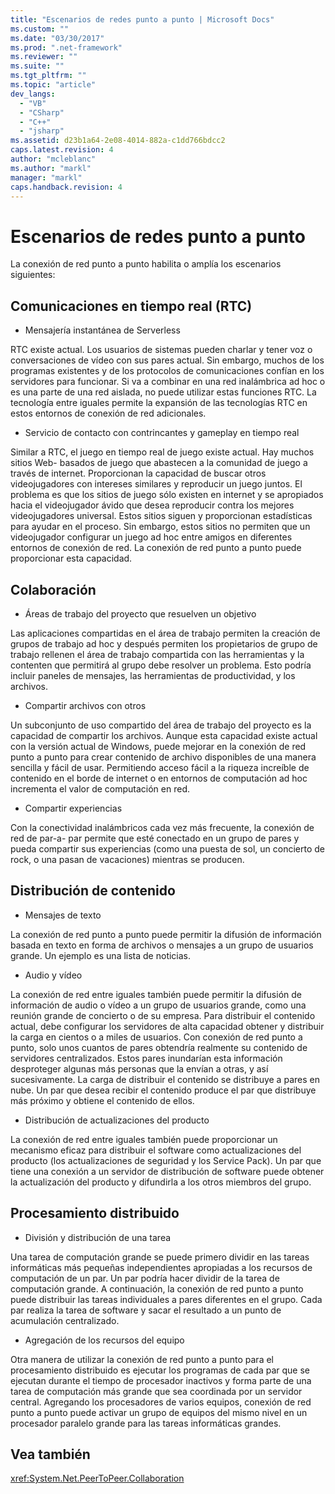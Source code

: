 ```yaml
---
title: "Escenarios de redes punto a punto | Microsoft Docs"
ms.custom: ""
ms.date: "03/30/2017"
ms.prod: ".net-framework"
ms.reviewer: ""
ms.suite: ""
ms.tgt_pltfrm: ""
ms.topic: "article"
dev_langs: 
  - "VB"
  - "CSharp"
  - "C++"
  - "jsharp"
ms.assetid: d23b1a64-2e08-4014-882a-c1dd766bdcc2
caps.latest.revision: 4
author: "mcleblanc"
ms.author: "markl"
manager: "markl"
caps.handback.revision: 4
---
```

# Escenarios de redes punto a punto
La conexión de red punto a punto habilita o amplía los escenarios siguientes:  
  
## Comunicaciones en tiempo real \(RTC\)  
  
-   Mensajería instantánea de Serverless  
  
 RTC existe actual.  Los usuarios de sistemas pueden charlar y tener voz o conversaciones de vídeo con sus pares actual.  Sin embargo, muchos de los programas existentes y de los protocolos de comunicaciones confían en los servidores para funcionar.  Si va a combinar en una red inalámbrica ad hoc o es una parte de una red aislada, no puede utilizar estas funciones RTC.  La tecnología entre iguales permite la expansión de las tecnologías RTC en estos entornos de conexión de red adicionales.  
  
-   Servicio de contacto con contrincantes y gameplay en tiempo real  
  
 Similar a RTC, el juego en tiempo real de juego existe actual.  Hay muchos sitios Web\- basados de juego que abastecen a la comunidad de juego a través de internet.  Proporcionan la capacidad de buscar otros videojugadores con intereses similares y reproducir un juego juntos.  El problema es que los sitios de juego sólo existen en internet y se apropiados hacia el videojugador ávido que desea reproducir contra los mejores videojugadores universal.  Estos sitios siguen y proporcionan estadísticas para ayudar en el proceso.  Sin embargo, estos sitios no permiten que un videojugador configurar un juego ad hoc entre amigos en diferentes entornos de conexión de red.  La conexión de red punto a punto puede proporcionar esta capacidad.  
  
## Colaboración  
  
-   Áreas de trabajo del proyecto que resuelven un objetivo  
  
 Las aplicaciones compartidas en el área de trabajo permiten la creación de grupos de trabajo ad hoc y después permiten los propietarios de grupo de trabajo rellenen el área de trabajo compartida con las herramientas y la contenten que permitirá al grupo debe resolver un problema.  Esto podría incluir paneles de mensajes, las herramientas de productividad, y los archivos.  
  
-   Compartir archivos con otros  
  
 Un subconjunto de uso compartido del área de trabajo del proyecto es la capacidad de compartir los archivos.  Aunque esta capacidad existe actual con la versión actual de Windows, puede mejorar en la conexión de red punto a punto para crear contenido de archivo disponibles de una manera sencilla y fácil de usar.  Permitiendo acceso fácil a la riqueza increíble de contenido en el borde de internet o en entornos de computación ad hoc incrementa el valor de computación en red.  
  
-   Compartir experiencias  
  
 Con la conectividad inalámbricos cada vez más frecuente, la conexión de red de par\-a\- par permite que esté conectado en un grupo de pares y pueda compartir sus experiencias \(como una puesta de sol, un concierto de rock, o una pasan de vacaciones\) mientras se producen.  
  
## Distribución de contenido  
  
-   Mensajes de texto  
  
 La conexión de red punto a punto puede permitir la difusión de información basada en texto en forma de archivos o mensajes a un grupo de usuarios grande.  Un ejemplo es una lista de noticias.  
  
-   Audio y vídeo  
  
 La conexión de red entre iguales también puede permitir la difusión de información de audio o vídeo a un grupo de usuarios grande, como una reunión grande de concierto o de su empresa.  Para distribuir el contenido actual, debe configurar los servidores de alta capacidad obtener y distribuir la carga en cientos o a miles de usuarios.  Con conexión de red punto a punto, solo unos cuantos de pares obtendría realmente su contenido de servidores centralizados.  Estos pares inundarían esta información desproteger algunas más personas que la envían a otras, y así sucesivamente.  La carga de distribuir el contenido se distribuye a pares en nube.  Un par que desea recibir el contenido produce el par que distribuye más próximo y obtiene el contenido de ellos.  
  
-   Distribución de actualizaciones del producto  
  
 La conexión de red entre iguales también puede proporcionar un mecanismo eficaz para distribuir el software como actualizaciones del producto \(los actualizaciones de seguridad y los Service Pack\).  Un par que tiene una conexión a un servidor de distribución de software puede obtener la actualización del producto y difundirla a los otros miembros del grupo.  
  
## Procesamiento distribuido  
  
-   División y distribución de una tarea  
  
 Una tarea de computación grande se puede primero dividir en las tareas informáticas más pequeñas independientes apropiadas a los recursos de computación de un par.  Un par podría hacer dividir de la tarea de computación grande.  A continuación, la conexión de red punto a punto puede distribuir las tareas individuales a pares diferentes en el grupo.  Cada par realiza la tarea de software y sacar el resultado a un punto de acumulación centralizado.  
  
-   Agregación de los recursos del equipo  
  
 Otra manera de utilizar la conexión de red punto a punto para el procesamiento distribuido es ejecutar los programas de cada par que se ejecutan durante el tiempo de procesador inactivos y forma parte de una tarea de computación más grande que sea coordinada por un servidor central.  Agregando los procesadores de varios equipos, conexión de red punto a punto puede activar un grupo de equipos del mismo nivel en un procesador paralelo grande para las tareas informáticas grandes.  
  
## Vea también  
 <xref:System.Net.PeerToPeer.Collaboration>